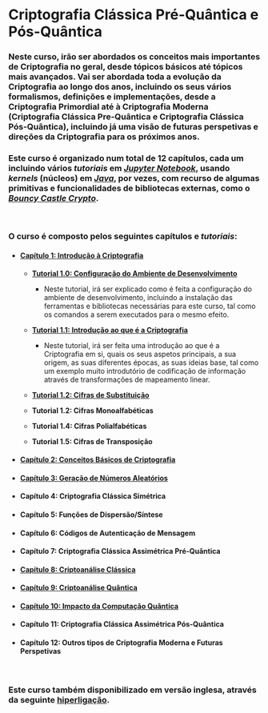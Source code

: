 # Criptografia Clássica Pré-Quântica e Pós-Quântica

### **Neste curso, irão ser abordados os conceitos mais importantes de Criptografia no geral, desde tópicos básicos até tópicos mais avançados. Vai ser abordada toda a evolução da Criptografia ao longo dos anos, incluindo os seus vários formalismos, definições e implementações, desde a Criptografia Primordial até à Criptografia Moderna (Criptografia Clássica Pre-Quântica e Criptografia Clássica Pós-Quântica), incluindo já uma visão de futuras perspetivas e direções da Criptografia para os próximos anos.**

### **Este curso é organizado num total de 12 capítulos, cada um incluindo vários _tutoriais_ em [_Jupyter Notebook_](https://www.jupyter.org/), usando _kernels_ (núcleos) em [_Java_](https://www.java.com/), por vezes, com recurso de algumas primitivas e funcionalidades de bibliotecas externas, como o [_Bouncy Castle Crypto_](https://www.bouncycastle.org/).**

<br/>

### **O curso é composto pelos seguintes capítulos e _tutoriais_:**
* #### [**Capítulo 1: Introdução à Criptografia**](https://github.com/rubenandrebarreiro/classical-pre-quantum-and-post-quantum-cryptography/tree/main/portugues/capitulo-1-introducao)
  
  * [**Tutorial 1.0: Configuração do Ambiente de Desenvolvimento**]()
    * Neste tutorial, irá ser explicado como é feita a configuração do ambiente de desenvolvimento, incluindo a instalação das ferramentas e bibliotecas necessárias para este curso, tal como os comandos a serem executados para o mesmo efeito.
    
  * [**Tutorial 1.1: Introdução ao que é a Criptografia**](https://github.com/rubenandrebarreiro/classical-pre-quantum-and-post-quantum-cryptography/tree/main/portugues/capitulo-1-introducao/tutorial-1.1-introducao-criptografia)
    * Neste tutorial, irá ser feita uma introdução ao que é a Criptografia em si, quais os seus aspetos principais, a sua origem, as suas diferentes épocas, as suas ideias base, tal como um exemplo muito introdutório de codificação de informação através de transformações de mapeamento linear.
    
  * [**Tutorial 1.2: Cifras de Substituição**](https://github.com/rubenandrebarreiro/classical-pre-quantum-and-post-quantum-cryptography/tree/main/portugues/capitulo-1-introducao/tutorial-1.2-cifras-substituicao)
  
  * **Tutorial 1.2: Cifras Monoalfabéticas**
  
  * **Tutorial 1.4: Cifras Polialfabéticas**
  
  * **Tutorial 1.5: Cifras de Transposição**


* #### [**Capítulo 2: Conceitos Básicos de Criptografia**](https://github.com/rubenandrebarreiro/classical-pre-quantum-and-post-quantum-cryptography/tree/main/portugues/capitulo-2-conceitos-basicos)


* #### [**Capítulo 3: Geração de Números Aleatórios**](https://github.com/rubenandrebarreiro/classical-pre-quantum-and-post-quantum-cryptography/tree/main/portugues/capitulo-3-geracao-numeros-aleatorios)


* #### **Capítulo 4: Criptografia Clássica Simétrica**


* #### **Capítulo 5: Funções de Dispersão/Síntese**


* #### **Capítulo 6: Códigos de Autenticação de Mensagem**


* #### **Capítulo 7: Criptografia Clássica Assimétrica Pré-Quântica**


* #### [**Capítulo 8: Criptoanálise Clássica**](https://github.com/rubenandrebarreiro/classical-pre-quantum-and-post-quantum-cryptography/tree/main/portugues/capitulo-8-criptoanalise-classica)


* #### [**Capítulo 9: Criptoanálise Quântica**](https://github.com/rubenandrebarreiro/classical-pre-quantum-and-post-quantum-cryptography/tree/main/portugues/capitulo-9-criptoanalise-quantica)


* #### [**Capítulo 10: Impacto da Computação Quântica**](https://github.com/rubenandrebarreiro/classical-pre-quantum-and-post-quantum-cryptography/tree/main/portugues/capitulo-10-impacto-computacao-quantica)


* #### **Capítulo 11: Criptografia Clássica Assimétrica Pós-Quântica**


* #### **Capítulo 12: Outros tipos de Criptografia Moderna e Futuras Perspetivas**

<br/>

### **Este curso também disponibilizado em versão inglesa, através da seguinte [hiperligação](https://github.com/rubenandrebarreiro/classical-pre-quantum-and-post-quantum-cryptography/tree/main/english).**
